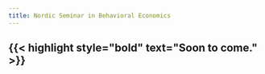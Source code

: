 ```yaml
---
title: Nordic Seminar in Behavioral Economics
---
```


## {{< highlight style="bold" text="Soon to come." >}} 
